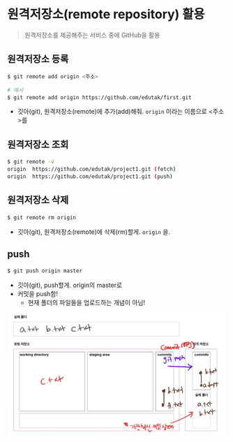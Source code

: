 # 원격저장소(remote repository) 활용

> 원격저장소를 제공해주는 서비스 중에 GitHub을 활용

## 원격저장소 등록

```bash
$ git remote add origin <주소>
```

```bash
# 예시
$ git remote add origin https://github.com/edutak/first.git
```

* 깃아(git), 원격저장소(remote)에 추가(add)해줘. `origin` 이라는 이름으로 <주소>를 

## 원격저장소 조회

```bash
$ git remote -v
origin  https://github.com/edutak/project1.git (fetch)
origin  https://github.com/edutak/project1.git (push)
```

## 원격저장소 삭제

```bash
$ git remote rm origin
```

* 깃아(git), 원격저장소(remote)에 삭제(rm)할게. `origin` 을.

## push

```bash
$ git push origin master
```

* 깃아(git), push할게. origin의 master로
* 커밋을 push함! 
  * 현재 폴더의 파일들을 업로드하는 개념이 아님!

![333](md-images/333.jpg)